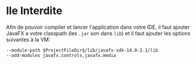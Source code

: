 # Ile Interdite

Afin de pouvoir compiler et lancer l'application dans votre IDE, il faut ajouter JavaFX a votre
classpath (les `.jar` son dans `lib`) et il faut ajouter les options suivantes à la VM:

```shell script
--module-path $ProjectFileDir$/lib/javafx-sdk-14.0-2.1/lib
--add-modules javafx.controls,javafx.media
```
